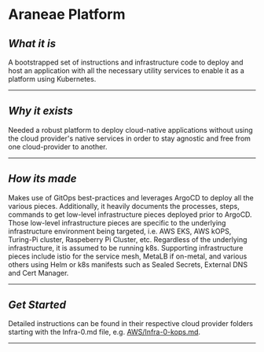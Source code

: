 # Araneae Platform

## *What it is*

A bootstrapped set of instructions and infrastructure code to deploy and host an application
with all the necessary utility services to enable it as a platform using Kubernetes. 

---

## *Why it exists*

Needed a robust platform to deploy cloud-native applications without using the cloud provider's 
native services in order to stay agnostic and free from one cloud-provider to another.  

---

## *How its made*

Makes use of GitOps best-practices and leverages ArgoCD to deploy all the various pieces. Additionally, 
it heavily documents the processes, steps, commands to get low-level infrastructure pieces deployed prior
to ArgoCD. Those low-level infrastructure pieces are specific to the underlying infrastructure environment
being targeted, i.e. AWS EKS, AWS kOPS, Turing-Pi cluster, Raspeberry Pi Cluster, etc. Regardless of the 
underlying infrastructure, it is assumed to be running k8s. Supporting infrastructure pieces include 
istio for the service mesh, MetaLB if on-metal, and various others using Helm or k8s manifests 
such as Sealed Secrets, External DNS and Cert Manager.

---

## *Get Started*

Detailed instructions can be found in their respective cloud provider folders starting with 
the Infra-0.md file, e.g. [AWS/Infra-0-kops.md](aws/Infra-0-kops.md).

---